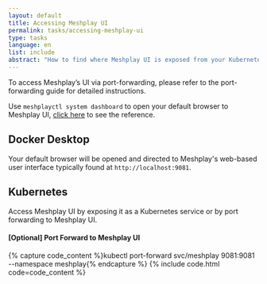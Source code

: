 ```yaml
---
layout: default
title: Accessing Meshplay UI
permalink: tasks/accessing-meshplay-ui
type: tasks
language: en
list: include
abstract: "How to find where Meshplay UI is exposed from your Kubernetes cluster."
---
```


To access Meshplay’s UI via port-forwarding, please refer to the port-forwarding guide for detailed instructions.

Use `meshplayctl system dashboard` to open your default browser to Meshplay UI, [click here](/reference/meshplayctl/system/dashboard) to see the reference.


## Docker Desktop

Your default browser will be opened and directed to Meshplay's web-based user interface typically found at `http://localhost:9081`.


## Kubernetes

Access Meshplay UI by exposing it as a Kubernetes service or by port forwarding to Meshplay UI.

#### [Optional] Port Forward to Meshplay UI

{% capture code_content %}kubectl port-forward svc/meshplay 9081:9081 --namespace meshplay{% endcapture %}
{% include code.html code=code_content %}
